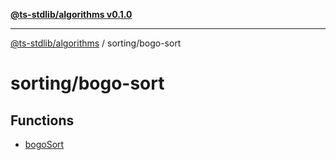 [**@ts-stdlib/algorithms v0.1.0**](../../README.md)

***

[@ts-stdlib/algorithms](../../README.md) / sorting/bogo-sort

# sorting/bogo-sort

## Functions

- [bogoSort](functions/bogoSort.md)
